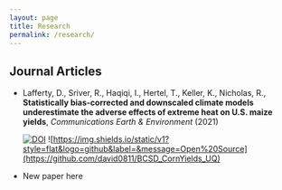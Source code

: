 ```yaml
---
layout: page
title: Research
permalink: /research/
---
```


## Journal Articles
* Lafferty, D., Sriver, R., Haqiqi, I., Hertel, T., Keller, K., Nicholas, R., **Statistically bias-corrected and downscaled climate models underestimate the adverse effects of extreme heat on U.S. maize yields**, *Communications Earth & Environment* (2021)

  [![DOI](https://zenodo.org/badge/280244273.svg)](https://zenodo.org/badge/latestdoi/280244273)
  ![https://img.shields.io/static/v1?style=flat&logo=github&label=&message=Open%20Source](https://github.com/david0811/BCSD_CornYields_UQ)

* New paper here
